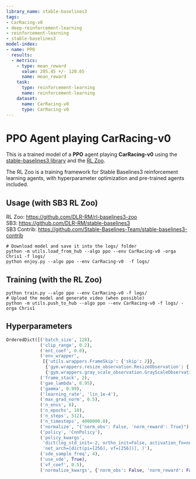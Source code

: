 ```yaml
---
library_name: stable-baselines3
tags:
- CarRacing-v0
- deep-reinforcement-learning
- reinforcement-learning
- stable-baselines3
model-index:
- name: PPO
  results:
  - metrics:
    - type: mean_reward
      value: 205.45 +/- 120.65
      name: mean_reward
    task:
      type: reinforcement-learning
      name: reinforcement-learning
    dataset:
      name: CarRacing-v0
      type: CarRacing-v0
---
```


# **PPO** Agent playing **CarRacing-v0**
This is a trained model of a **PPO** agent playing **CarRacing-v0**
using the [stable-baselines3 library](https://github.com/DLR-RM/stable-baselines3)
and the [RL Zoo](https://github.com/DLR-RM/rl-baselines3-zoo).

The RL Zoo is a training framework for Stable Baselines3
reinforcement learning agents,
with hyperparameter optimization and pre-trained agents included.

## Usage (with SB3 RL Zoo)

RL Zoo: https://github.com/DLR-RM/rl-baselines3-zoo<br/>
SB3: https://github.com/DLR-RM/stable-baselines3<br/>
SB3 Contrib: https://github.com/Stable-Baselines-Team/stable-baselines3-contrib

```
# Download model and save it into the logs/ folder
python -m utils.load_from_hub --algo ppo --env CarRacing-v0 -orga Chris1 -f logs/
python enjoy.py --algo ppo --env CarRacing-v0  -f logs/
```

## Training (with the RL Zoo)
```
python train.py --algo ppo --env CarRacing-v0 -f logs/
# Upload the model and generate video (when possible)
python -m utils.push_to_hub --algo ppo --env CarRacing-v0 -f logs/ -orga Chris1
```

## Hyperparameters
```python
OrderedDict([('batch_size', 128),
             ('clip_range', 0.2),
             ('ent_coef', 0.0),
             ('env_wrapper',
              [{'utils.wrappers.FrameSkip': {'skip': 2}},
               {'gym.wrappers.resize_observation.ResizeObservation': {'shape': 64}},
               {'gym.wrappers.gray_scale_observation.GrayScaleObservation': {'keep_dim': True}}]),
             ('frame_stack', 2),
             ('gae_lambda', 0.95),
             ('gamma', 0.99),
             ('learning_rate', 'lin_1e-4'),
             ('max_grad_norm', 0.5),
             ('n_envs', 8),
             ('n_epochs', 10),
             ('n_steps', 512),
             ('n_timesteps', 4000000.0),
             ('normalize', "{'norm_obs': False, 'norm_reward': True}"),
             ('policy', 'CnnPolicy'),
             ('policy_kwargs',
              'dict(log_std_init=-2, ortho_init=False, activation_fn=nn.GELU, '
              'net_arch=[dict(pi=[256], vf=[256])], )'),
             ('sde_sample_freq', 4),
             ('use_sde', True),
             ('vf_coef', 0.5),
             ('normalize_kwargs', {'norm_obs': False, 'norm_reward': False})])
```
